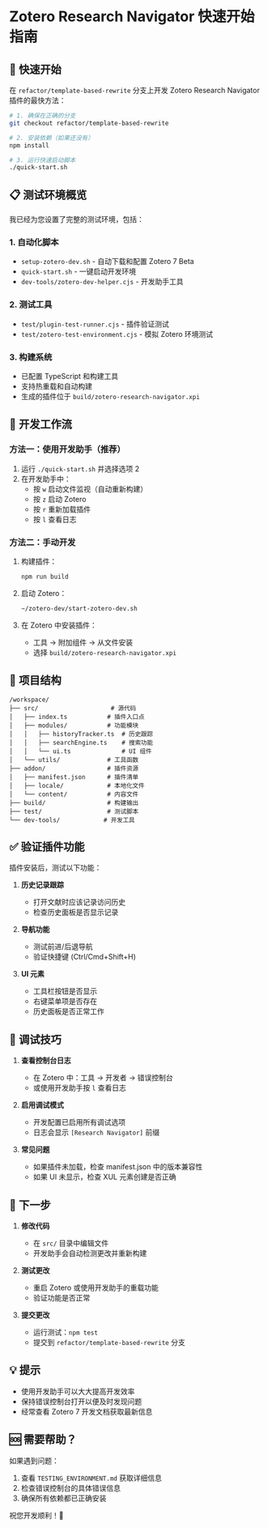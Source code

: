 # Zotero Research Navigator 快速开始指南

## 🚀 快速开始

在 `refactor/template-based-rewrite` 分支上开发 Zotero Research Navigator 插件的最快方法：

```bash
# 1. 确保在正确的分支
git checkout refactor/template-based-rewrite

# 2. 安装依赖（如果还没有）
npm install

# 3. 运行快速启动脚本
./quick-start.sh
```

## 📋 测试环境概览

我已经为您设置了完整的测试环境，包括：

### 1. **自动化脚本**

- `setup-zotero-dev.sh` - 自动下载和配置 Zotero 7 Beta
- `quick-start.sh` - 一键启动开发环境
- `dev-tools/zotero-dev-helper.cjs` - 开发助手工具

### 2. **测试工具**

- `test/plugin-test-runner.cjs` - 插件验证测试
- `test/zotero-test-environment.cjs` - 模拟 Zotero 环境测试

### 3. **构建系统**

- 已配置 TypeScript 和构建工具
- 支持热重载和自动构建
- 生成的插件位于 `build/zotero-research-navigator.xpi`

## 🔧 开发工作流

### 方法一：使用开发助手（推荐）

1. 运行 `./quick-start.sh` 并选择选项 2
2. 在开发助手中：
   - 按 `w` 启动文件监视（自动重新构建）
   - 按 `z` 启动 Zotero
   - 按 `r` 重新加载插件
   - 按 `l` 查看日志

### 方法二：手动开发

1. 构建插件：

   ```bash
   npm run build
   ```

2. 启动 Zotero：

   ```bash
   ~/zotero-dev/start-zotero-dev.sh
   ```

3. 在 Zotero 中安装插件：
   - 工具 → 附加组件 → 从文件安装
   - 选择 `build/zotero-research-navigator.xpi`

## 📁 项目结构

```
/workspace/
├── src/                    # 源代码
│   ├── index.ts           # 插件入口点
│   ├── modules/           # 功能模块
│   │   ├── historyTracker.ts  # 历史跟踪
│   │   ├── searchEngine.ts    # 搜索功能
│   │   └── ui.ts              # UI 组件
│   └── utils/             # 工具函数
├── addon/                 # 插件资源
│   ├── manifest.json      # 插件清单
│   ├── locale/            # 本地化文件
│   └── content/           # 内容文件
├── build/                 # 构建输出
├── test/                  # 测试脚本
└── dev-tools/            # 开发工具
```

## ✅ 验证插件功能

插件安装后，测试以下功能：

1. **历史记录跟踪**
   - 打开文献时应该记录访问历史
   - 检查历史面板是否显示记录

2. **导航功能**
   - 测试前进/后退导航
   - 验证快捷键 (Ctrl/Cmd+Shift+H)

3. **UI 元素**
   - 工具栏按钮是否显示
   - 右键菜单项是否存在
   - 历史面板是否正常工作

## 🐛 调试技巧

1. **查看控制台日志**
   - 在 Zotero 中：工具 → 开发者 → 错误控制台
   - 或使用开发助手按 `l` 查看日志

2. **启用调试模式**
   - 开发配置已启用所有调试选项
   - 日志会显示 `[Research Navigator]` 前缀

3. **常见问题**
   - 如果插件未加载，检查 manifest.json 中的版本兼容性
   - 如果 UI 未显示，检查 XUL 元素创建是否正确

## 📝 下一步

1. **修改代码**
   - 在 `src/` 目录中编辑文件
   - 开发助手会自动检测更改并重新构建

2. **测试更改**
   - 重启 Zotero 或使用开发助手的重载功能
   - 验证功能是否正常

3. **提交更改**
   - 运行测试：`npm test`
   - 提交到 `refactor/template-based-rewrite` 分支

## 💡 提示

- 使用开发助手可以大大提高开发效率
- 保持错误控制台打开以便及时发现问题
- 经常查看 Zotero 7 开发文档获取最新信息

## 🆘 需要帮助？

如果遇到问题：

1. 查看 `TESTING_ENVIRONMENT.md` 获取详细信息
2. 检查错误控制台的具体错误信息
3. 确保所有依赖都已正确安装

祝您开发顺利！🎉
